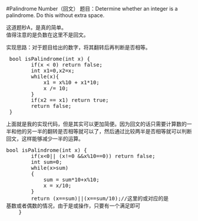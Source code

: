 #Palindrome Number（回文）
题目：Determine whether an integer is a palindrome. Do this without extra space.

这道题秒A，是真的简单。
<br>值得注意的是负数在这里不是回文。

实现思路：对于题目给出的数字，将其翻转后再判断是否相等。

<pre> bool isPalindrome(int x) {
        if(x < 0) return false;
        int x1=0,x2=x;
        while(x){
            x1 = x%10 + x1*10;
            x /= 10;
        }
        if(x2 == x1) return true;
        return false;
 }</pre>
 
上面就是我的实现代码，但是其实可以更加简便。因为回文的话只需要计算数的一半和他的另一半的翻转是否相等就可以了，然后通过比较两半是否相等就可以判断回文，这样能够减少一半的运算。

<pre>bool isPalindrome(int x) {
        if(x<0|| (x!=0 &&x%10==0)) return false;
        int sum=0;
        while(x>sum)
        {
            sum = sum*10+x%10;
            x = x/10;
        }
        return (x==sum)||(x==sum/10);//这里的或对应的是<br>基数或者偶数的情况，由于是或操作，只要有一个满足即可
    } </pre>